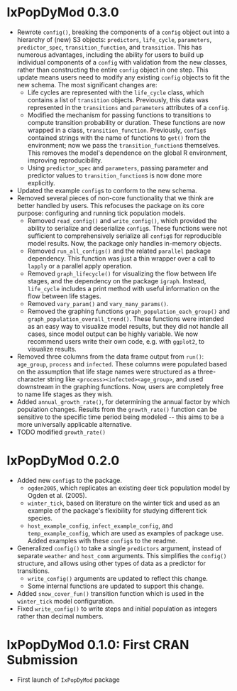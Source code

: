 # IxPopDyMod 0.3.0

* Rewrote `config()`, breaking the components of a `config` object out into a hierarchy of (new) S3 objects: `predictors`, `life_cycle`, `parameters`, `predictor_spec`, `transition_function`, and `transition`. This has numerous advantages, including the ability for users to build up individual components of a `config` with validation from the new classes, rather than constructing the entire `config` object in one step. This update means users need to modify any existing `config` objects to fit the new schema. The most significant changes are:
  - Life cycles are represented with the `life_cycle` class, which contains a list of `transition` objects. Previously, this data was represented in the `transitions` and `parameters` attributes of a `config`.
  - Modified the mechanism for passing functions to transitions to compute transition probability or duration. These functions are now wrapped in a class, `transition_function`. Previously, `config`s contained strings with the name of functions to `get()` from the environment; now we pass the `transition_function`s themselves. This removes the model's dependence on the global R environment, improving reproducibility.
  - Using `predictor_spec` and `parameters`, passing parameter and predictor values to `transition_function`s is now done more explicitly.
* Updated the example `config`s to conform to the new schema.
* Removed several pieces of non-core functionality that we think are better handled by users. This refocuses the package on its core purpose: configuring and running tick population models.
  - Removed `read_config()` and `write_config()`, which provided the ability to serialize and deserialize `config`s. These functions were not sufficient to comprehensively serialize all `config`s for reproducible model results. Now, the package only handles in-memory objects.
  - Removed `run_all_configs()` and the related `parallel` package dependency. This function was just a thin wrapper over a call to `lapply` or a parallel apply operation.
  - Removed `graph_lifecycle()` for visualizing the flow between life stages, and the dependency on the package `igraph`. Instead, `life_cycle` includes a print method with useful information on the flow between life stages.
  - Removed `vary_param()` and `vary_many_params()`.
  - Removed the graphing functions `graph_population_each_group()` and `graph_population_overall_trend()`. These functions were intended as an easy way to visualize model results, but they did not handle all cases, since model output can be highly variable. We now recommend users write their own code, e.g. with `ggplot2`, to visualize results.
* Removed three columns from the data frame output from `run()`: `age_group`, `process` and `infected`. These columns were populated based on the assumption that life stage names were structured as a three-character string like `<process><infected><age_group>`, and used downstream in the graphing functions. Now, users are completely free to name life stages as they wish.
* Added `annual_growth_rate()`, for determining the annual factor by which population changes. Results from the `growth_rate()` function can be sensitive to the specific time period being modeled -- this aims to be a more universally applicable alternative.
* TODO modified `growth_rate()`

# IxPopDyMod 0.2.0

* Added new `config`s to the package.
  - `ogden2005`, which replicates an existing deer tick population model by Ogden et al. (2005).
  - `winter_tick`, based on literature on the winter tick and used as an example of the package's flexibility for studying different tick species.
  - `host_example_config`, `infect_example_config`, and `temp_example_config`, which are used as examples of package use. Added examples with these `config`s to the readme.
* Generalized `config()` to take a single `predictors` argument, instead of separate `weather` and `host_comm` arguments. This simplifies the `config()` structure, and allows using other types of data as a predictor for transitions.
  - `write_config()` arguments are updated to reflect this change.
  - Some internal functions are updated to support this change.
* Added `snow_cover_fun()` transition function which is used in the `winter_tick` model configuration.
* Fixed `write_config()` to write steps and initial population as integers rather than decimal numbers.

# IxPopDyMod 0.1.0: First CRAN Submission

* First launch of `IxPopDyMod` package
